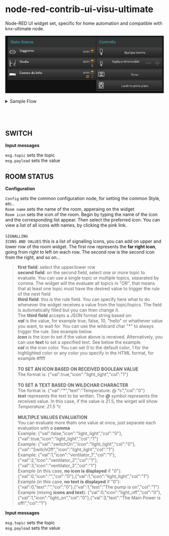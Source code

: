 # node-red-contrib-ui-visu-ultimate
 Node-RED UI widget set, specific for home automation and compatible with knx-ultimate node.

 ![Sample](img/pic.png)

<details><summary>Sample Flow</summary>
[{"id":"acc3bef0.8f645","type":"ui_ui-visuultimateswitch","z":"9c6f1052.3730b8","server":"f52e105f.720858","group":"b5fb6823.1a4258","order":3,"width":0,"height":0,"name":"Applique taverna","iconOn":"light_light","control":"0/1/2","controlPERCENT":"","status":"","statusPERCENT":"","x":510,"y":440,"wires":[[]]},{"id":"5049f919.61f1d8","type":"ui_ui-visuultimateswitch","z":"9c6f1052.3730b8","server":"f52e105f.720858","group":"b5fb6823.1a4258","order":4,"width":0,"height":0,"name":"Applique dimmerabile","iconOn":"light_light_dim_00","control":"0/0/11","controlPERCENT":"0/0/1","status":"","statusPERCENT":"","x":510,"y":480,"wires":[[]]},{"id":"af51840d.a82d08","type":"ui_ui-visuultimateswitch","z":"9c6f1052.3730b8","server":"f52e105f.720858","group":"b5fb6823.1a4258","order":5,"width":0,"height":0,"name":"Forno","iconOn":"scene_baking_oven","control":"3/0/1","controlPERCENT":"","status":"","statusPERCENT":"","x":460,"y":520,"wires":[[]]},{"id":"cc90f710.36a038","type":"ui_ui-visuultimateswitch","z":"9c6f1052.3730b8","server":"f52e105f.720858","group":"b5fb6823.1a4258","order":6,"width":0,"height":0,"name":"Lavatrice primo piano","iconOn":"scene_washing_machine","control":"3/0/3","controlPERCENT":"","status":"","statusPERCENT":"","x":510,"y":560,"wires":[[]]},{"id":"d90d0539.0f038","type":"ui_ui-visuultimateroomstatus","z":"9c6f1052.3730b8","server":"f52e105f.720858","group":"a582ae29.5deba","order":1,"width":"0","height":"0","name":"Soggiorno","iconOn":"scene_living","rules":[{"PositionInTemplate":"up","TopicField":"1/0/9, ","RegoleIcona":"{\"val\":\"*\",\"text\":\"@°c\",\"col\":\"0\"}"},{"PositionInTemplate":"up","TopicField":"0/0/1, 0/0/21, ","RegoleIcona":"{\"val\":false,\"icon\":\"control_all_on_off\",\"col\":\"0\"}, {\"val\":true,\"icon\":\"control_all_on_off\",\"col\":\"1\"}"}],"x":390,"y":300,"wires":[["4118e0c1.d7bdb8"]]},{"id":"7dc001ee.cbb0c","type":"function","z":"9c6f1052.3730b8","name":"","func":"msg.topic=\"1/0/10\";\n\nreturn msg;","outputs":1,"noerr":0,"x":230,"y":220,"wires":[["d90d0539.0f038","8356561d.ce6758","a7d404a7.1de55"]]},{"id":"114fd9b.75f21a6","type":"inject","z":"9c6f1052.3730b8","name":"","topic":"","payload":"true","payloadType":"bool","repeat":"","crontab":"","once":true,"onceDelay":"5","x":90,"y":200,"wires":[["7dc001ee.cbb0c"]]},{"id":"4118e0c1.d7bdb8","type":"debug","z":"9c6f1052.3730b8","name":"","active":true,"tosidebar":true,"console":false,"tostatus":false,"complete":"true","targetType":"full","x":450,"y":180,"wires":[]},{"id":"b24b8bbe.da31f","type":"inject","z":"9c6f1052.3730b8","name":"","topic":"","payload":"false","payloadType":"bool","repeat":"","crontab":"","once":false,"onceDelay":0.1,"x":90,"y":240,"wires":[["7dc001ee.cbb0c"]]},{"id":"71042927.51b7f","type":"function","z":"9c6f1052.3730b8","name":"","func":"msg.topic=\"1/0/9\";\n\nreturn msg;","outputs":1,"noerr":0,"x":250,"y":600,"wires":[["d90d0539.0f038","8356561d.ce6758","a7d404a7.1de55"]]},{"id":"7bdea01f.d4b3e8","type":"inject","z":"9c6f1052.3730b8","name":"","topic":"","payload":"22.5","payloadType":"num","repeat":"","crontab":"","once":true,"onceDelay":"2","x":90,"y":600,"wires":[["71042927.51b7f"]]},{"id":"4c0113e4.575064","type":"function","z":"9c6f1052.3730b8","name":"","func":"msg.topic=\"1/0/11\";\n\nreturn msg;","outputs":1,"noerr":0,"x":230,"y":300,"wires":[["d90d0539.0f038","8356561d.ce6758","a7d404a7.1de55"]]},{"id":"267728d9.e111c8","type":"inject","z":"9c6f1052.3730b8","name":"","topic":"","payload":"true","payloadType":"bool","repeat":"","crontab":"","once":true,"onceDelay":"8","x":90,"y":280,"wires":[["4c0113e4.575064"]]},{"id":"6660e3bf.da5c9c","type":"inject","z":"9c6f1052.3730b8","name":"","topic":"","payload":"false","payloadType":"bool","repeat":"","crontab":"","once":false,"onceDelay":0.1,"x":90,"y":320,"wires":[["4c0113e4.575064"]]},{"id":"96b666c6.f03e88","type":"function","z":"9c6f1052.3730b8","name":"","func":"msg.topic=\"0/0/21\";\n\nreturn msg;","outputs":1,"noerr":0,"x":230,"y":420,"wires":[["d90d0539.0f038","8356561d.ce6758","a7d404a7.1de55"]]},{"id":"69711f2d.477888","type":"inject","z":"9c6f1052.3730b8","name":"","topic":"","payload":"true","payloadType":"bool","repeat":"","crontab":"","once":true,"onceDelay":"10","x":90,"y":400,"wires":[["96b666c6.f03e88"]]},{"id":"705dad53.737ed4","type":"inject","z":"9c6f1052.3730b8","name":"","topic":"","payload":"false","payloadType":"bool","repeat":"","crontab":"","once":false,"onceDelay":0.1,"x":90,"y":440,"wires":[["96b666c6.f03e88"]]},{"id":"eead78b2.f7b9","type":"function","z":"9c6f1052.3730b8","name":"","func":"msg.topic=\"0/0/1\";\n\nreturn msg;","outputs":1,"noerr":0,"x":230,"y":500,"wires":[["d90d0539.0f038","8356561d.ce6758","a7d404a7.1de55"]]},{"id":"3b14904b.1a3b18","type":"inject","z":"9c6f1052.3730b8","name":"","topic":"","payload":"true","payloadType":"bool","repeat":"","crontab":"","once":true,"onceDelay":"12","x":90,"y":480,"wires":[["eead78b2.f7b9"]]},{"id":"e0adf963.71a168","type":"inject","z":"9c6f1052.3730b8","name":"","topic":"","payload":"false","payloadType":"bool","repeat":"","crontab":"","once":false,"onceDelay":0.1,"x":90,"y":520,"wires":[["eead78b2.f7b9"]]},{"id":"8356561d.ce6758","type":"ui_ui-visuultimateroomstatus","z":"9c6f1052.3730b8","server":"f52e105f.720858","group":"a582ae29.5deba","order":2,"width":"8","height":"1","name":"Studio","iconOn":"scene_office","rules":[{"PositionInTemplate":"up","TopicField":"1/0/9, ","RegoleIcona":"{\"val\":\"*\",\"text\":\"@°c\",\"col\":\"0\"}"},{"PositionInTemplate":"up","TopicField":"0/0/1, 0/0/21, ","RegoleIcona":"{\"val\":false,\"icon\":\"control_all_on_off\",\"col\":\"0\"}, {\"val\":true,\"icon\":\"control_all_on_off\",\"col\":\"1\"}"},{"PositionInTemplate":"down","TopicField":"0/0/1, 0/0/21, ","RegoleIcona":"{\"val\":false,\"icon\":\"light_light\",\"col\":\"1\"}, {\"val\":true,\"icon\":\"light_light\",\"col\":\"0\"}"}],"x":370,"y":340,"wires":[[]]},{"id":"a7d404a7.1de55","type":"ui_ui-visuultimateroomstatus","z":"9c6f1052.3730b8","server":"f52e105f.720858","group":"a582ae29.5deba","order":2,"width":"8","height":"1","name":"Camera da letto","iconOn":"scene_sleeping_alternat","rules":[{"PositionInTemplate":"up","TopicField":"1/0/9, ","RegoleIcona":"{\"val\":\"*\",\"text\":\"@°c\",\"col\":\"0\"}"},{"PositionInTemplate":"up","TopicField":"0/0/1, 0/0/21, ","RegoleIcona":"{\"val\":false,\"icon\":\"control_all_on_off\",\"col\":\"0\"}, {\"val\":true,\"icon\":\"control_all_on_off\",\"col\":\"1\"}"},{"PositionInTemplate":"down","TopicField":"1/0/10","RegoleIcona":"{\"val\":false,\"icon\":\"fts_window_2w_open_lr\",\"col\":\"0\"}, {\"val\":true,\"icon\":\"fts_window_2w_open_lr\",\"col\":\"1\"}"},{"PositionInTemplate":"down","TopicField":"1/0/11","RegoleIcona":"{\"val\":false,\"icon\":\"light_light\",\"col\":\"0\"}, {\"val\":true,\"icon\":\"light_light\",\"col\":\"1\"}"}],"x":540,"y":340,"wires":[[]]},{"id":"f52e105f.720858","type":"visu-config","z":"","name":"Config"},{"id":"b5fb6823.1a4258","type":"ui_group","z":"","name":"Controllo","tab":"9727e760.b5a91","order":2,"disp":true,"width":"6","collapse":false},{"id":"a582ae29.5deba","type":"ui_group","z":"","name":"Stato Stanze","tab":"9727e760.b5a91","order":1,"disp":true,"width":"8","collapse":false},{"id":"9727e760.b5a91","type":"ui_tab","z":"","name":"Home","icon":"dashboard","disabled":false,"hidden":false}]

</details>
<br/>
<br/>
<br/>


 ## SWITCH

 **Input messages**

 <code>msg.topic</code> sets the topic<br/>
 <code>msg.payload</code> sets the value<br/>

 ## ROOM STATUS
 
 **Configuration**

<code>Config</code> sets the common configuration node, for setting the common Style, etc..<br/>
<code>Room name</code> sets the name of the room, apperaing on the widget<br/>
<code>Room icon</code> sets the icon of the room. Begin by typing the name of the icon and the corresponding list appear. Then select the preferred icon. You can view a list of all icons with names, by clicking the pink link.<br/><br/>
<code>SIGNALLING ICONS AND VALUES</code> this is a list of signalling icons, you can add on upper and lower row of the room widget. The first row represents the **far right icon**, going from right to left on wach row. The second row is the second icon from the right, and so on...<br/>
> **first field**: select the upper/lower row<br/>
> **second field**: on the second field, select one or more topic to evaluate. You can use a single topic or multiple topics, separated by comma. The widget will the evaluate all topics in "OR", that means that at least one topic must have the desired value to trigger the rule of the next field<br/>
> **third field**: this is the rule field. You can specify here what to do whenever the widget receives a value from the topic/topics. The field is automatically filled but you can then change it.<br/>
> The **third field** accepts a JSON format string based on:<br/>
> ***val*** is the value, for example true, false, 10, "hello" or whathever value you want, to wait for. You can use the wildcard char "*" to always trigger the rule. See example below.<br/>
> ***icon*** is the icon to set if the value above is received. Alternatively, you can use **text** to set a specified text. See below the example.<br/>
> ***col*** is the icon color. You can set 0 to the default color, 1 for the highlighted color or any color you specify in the HTML format, for example #ffff<br/> 
> <br/>
> **TO SET AN ICON BASED ON RECEIVED BOOLEAN VALUE**<br/>
> The format is: {"val":true,"icon":"light_light","col":"1"}<br/>
> <br/>
> **TO SET A TEXT BASED ON WILDCHAR CHARACTER**<br/>
> The format is: {"val":"\*","text":"Temperature: @ °c","col":"0"}<br/>
> ***text*** represents the text to be written. The ***@*** symbol represents the received value. In this case, if the value is 21.5, the wirget will show *Temperature: 21.5 °c*<br/>
> <br/>
> **MULTIPLE VALUES EVALUATION**<br/>
> You can evaluate more thatn one value at once, just separate each evaluation with a **comma**<br/>
> Example: {"val":false,"icon":"light_light","col":"0"},{"val":true,"icon":"light_light","col":"1"}<br/>
> Example: {"val":"switchOn","icon":"light_light","col":"0"},{"val":"SwitchOff","icon":"light_light","col":"1"}<br/>
> Example: {"val":1,"icon":"ventilator_1","col":"1"},{"val":2,"icon":"ventilator_2","col":"1"},{"val":3,"icon":"ventilator_3","col":"1"}<br/>
> Example (in this case, **no icon is displayed** if "0"): {"val":0,"icon":"","col":"0"},{"val":1,"icon":"light_light","col":"1"}<br/>
> Example (in this case, **no text is displayed** if "0"): {"val":0,"text":"","col":"0"},{"val":1,"text":"The pump is on","col":"1"}<br/>
> Example (mixing **icons and text**): {"val":0,"icon":"light_off","col":"0"},{"val":1,"icon":"light_on","col":"0"},{"val":3,"text":"The Main Power is off!","col":"1"}<br/>

 **Input messages**

 <code>msg.topic</code> sets the topic<br/> 
 <code>msg.payload</code> sets the value<br/>